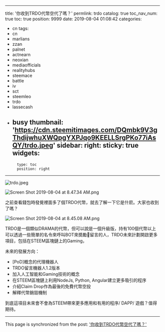 
---
title: '你收到TRDO代幣空代了嗎？'
permlink: trdo
catalog: true
toc_nav_num: true
toc: true
position: 9999
date: 2019-08-04 01:08:42
categories:
- cn
tags:
- cn
- marlians
- zzan
- palnet
- actnearn
- neoxian
- mediaofficials
- realityhubs
- steemace
- battle
- iv
- sct
- steemleo
- trdo
- lassecash
- busy
thumbnail: 'https://cdn.steemitimages.com/DQmbk9V3gThdijwhuXWQpgYXPJqo9KEELLSrgPKo77iAsQY/trdo.jpeg'
sidebar:
    right:
        sticky: true
widgets:
    -
        type: toc
        position: right
---


![trdo.jpeg](https://cdn.steemitimages.com/DQmbk9V3gThdijwhuXWQpgYXPJqo9KEELLSrgPKo77iAsQY/trdo.jpeg)

![Screen Shot 2019-08-04 at 8.47.34 AM.png](https://cdn.steemitimages.com/DQmWvjzcsjJQvSrJAqsTQcFi2SpANzRFzcSrB31cjoAo1oy/Screen%20Shot%202019-08-04%20at%208.47.34%20AM.png)

之前查看錢包時發覺裡面多了個TRDO代幣，就去了解一下它是什麽。大家也收到了嗎？

![Screen Shot 2019-08-04 at 8.45.08 AM.png](https://cdn.steemitimages.com/DQmXWueGnQyKc8q6TApf81atzcv722zzcLtEKHFp2ksJTsG/Screen%20Shot%202019-08-04%20at%208.45.08%20AM.png)


TRDO是一個類似DRAMA的代幣，但可以說是一個升級版，持有100個代幣以上可以透過一些簡單的名令來呼叫BOT來奬勵留言的人，TRDO未來計劃開啟更多項目，包括在STEEM區塊鏈上的Gaming，

未來的發展方向：
* [PoD]概念的代理機器人
* TRDO留言機器人1.2版本
* 加入人工智能和Gaming技術的概念
* 在STEEM區塊鏈上利用NodeJs, Python, Angular建立更多吸引的程序
* 介紹Claim Drop作為最後的免費代幣空投
* 解釋代幣銷毀機制


到底這項目未來會不會為STEEM帶來更多應用和有用的程序/ DAPP/ 遊戲？值得期待。

- - -

This page is synchronized from the post: ['你收到TRDO代幣空代了嗎？'](https://steemit.com/@htliao/trdo)
